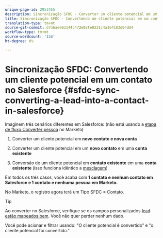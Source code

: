 ```yaml
---
unique-page-id: 2953465
description: Sincronização SFDC - Converter um cliente potencial em um contato no Salesforce - Documentos do Marketing - Documentação do produto
title: Sincronização SFDC - Convertendo um cliente potencial em um contato no Salesforce
translation-type: tm+mt
source-git-commit: d7d6aee63144c472e02fe0221c4a164183d04dd4
workflow-type: tm+mt
source-wordcount: '158'
ht-degree: 0%

---
```



# Sincronização SFDC: Convertendo um cliente potencial em um contato no Salesforce {#sfdc-sync-converting-a-lead-into-a-contact-in-salesforce}

Imaginem três cenários diferentes em Salesforce: (não está usando a [etapa de fluxo Converter pessoa](../../../../product-docs/core-marketo-concepts/smart-campaigns/flow-actions/convert-person.md) no Marketo)

1. Converter um cliente potencial em **novo contato e nova conta**
1. Converter um cliente potencial em um **novo contato** em uma **conta existente**

1. Conversão de um cliente potencial em **contato existente** em uma **conta existente** (isso funciona idêntico a [mesclagem](sfdc-sync-merging-a-lead-contact-person.md))

Em todos os três casos, você acaba com **1 contato e nenhum contato em Salesforce e 1 contato e nenhuma pessoa em Marketo.**

No Marketo, o registro agora terá um Tipo SFDC = Contato.

>[!TIP]
>
>Ao converter no Salesforce, verifique se os campos personalizados [lead estão mapeados bem](https://help.salesforce.com/apex/HTViewHelpDoc?id=customize_mapleads.htm). Você não quer perder nenhum dado.

Você pode acionar e filtrar usando: &quot;O cliente potencial é convertido&quot; e &quot;o cliente potencial foi convertido.&quot;